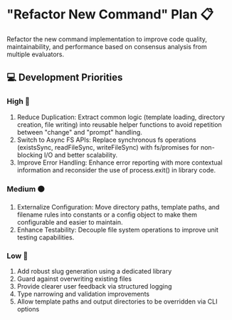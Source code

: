 # "Refactor New Command" Plan 📋
<Description>
Refactor the new command implementation to improve code quality, maintainability, and performance based on consensus analysis from multiple evaluators.
</Description>

## 💻 Development Priorities

### High 🔴

1. Reduce Duplication: Extract common logic (template loading, directory creation, file writing) into reusable helper functions to avoid repetition between "change" and "prompt" handling.
2. Switch to Async FS APIs: Replace synchronous fs operations (existsSync, readFileSync, writeFileSync) with fs/promises for non-blocking I/O and better scalability.
3. Improve Error Handling: Enhance error reporting with more contextual information and reconsider the use of process.exit() in library code.

### Medium 🟠

1. Externalize Configuration: Move directory paths, template paths, and filename rules into constants or a config object to make them configurable and easier to maintain.
2. Enhance Testability: Decouple file system operations to improve unit testing capabilities.

### Low 🔵

1. Add robust slug generation using a dedicated library
2. Guard against overwriting existing files
3. Provide clearer user feedback via structured logging
4. Type narrowing and validation improvements
5. Allow template paths and output directories to be overridden via CLI options
